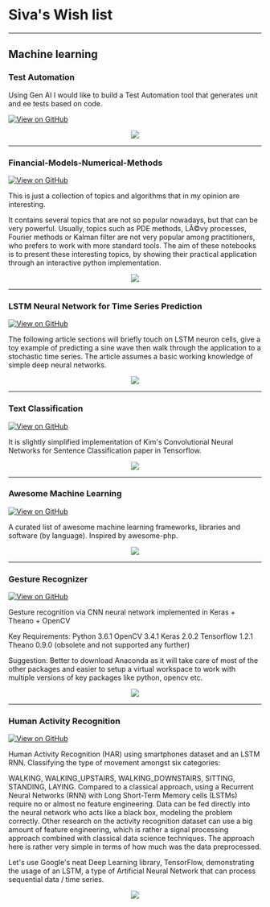 # Siva's Wish list
---
## Machine learning

### Test Automation

Using Gen AI I would like to build a Test Automation tool that generates unit and ee tests based on code.

[![View on GitHub](https://img.shields.io/badge/GitHub-View_on_GitHub-blue?logo=GitHub)](https://github.com/)

<center><img src="images/fraud_detection.jpg"/></center>

---
### Financial-Models-Numerical-Methods

[![View on GitHub](https://img.shields.io/badge/GitHub-View_on_GitHub-blue?logo=GitHub)](https://github.com/)

This is just a collection of topics and algorithms that in my opinion are interesting.

It contains several topics that are not so popular nowadays, but that can be very powerful. Usually, topics such as PDE methods, LÃ©vy processes, Fourier methods or Kalman filter are not very popular among practitioners, who prefers to work with more standard tools.
The aim of these notebooks is to present these interesting topics, by showing their practical application through an interactive python implementation.

<center><img src="images/financial_modeling.jpg"/></center>

---
### LSTM Neural Network for Time Series Prediction

[![View on GitHub](https://img.shields.io/badge/GitHub-View_on_GitHub-blue?logo=GitHub)](https://github.com/sajankedia/LSTM-Neural-Network-for-Time-Series-Prediction)

The following article sections will briefly touch on LSTM neuron cells, give a toy example of predicting a sine wave then walk through the application to a stochastic time series. The article assumes a basic working knowledge of simple deep neural networks.

<center><img src="https://camo.githubusercontent.com/a085b4fe60690252b8aa2de917c53fc3f63aec21aafea21c8f1ecb543d2c44cb/68747470733a2f2f7777772e616c74756d696e74656c6c6967656e63652e636f6d2f6173736574732f74696d652d7365726965732d70726564696374696f6e2d7573696e672d6c73746d2d646565702d6e657572616c2d6e6574776f726b732f73696e776176655f66756c6c5f7365712e706e67"/></center>

---
### Text Classification

[![View on GitHub](https://img.shields.io/badge/GitHub-View_on_GitHub-blue?logo=GitHub)](https://github.com/sajankedia/cnn-text-classification-tf#readme)

It is slightly simplified implementation of Kim's Convolutional Neural Networks for Sentence Classification paper in Tensorflow.

<center><img src="images/text_classification.png"/></center>

---
### Awesome Machine Learning

[![View on GitHub](https://img.shields.io/badge/GitHub-View_on_GitHub-blue?logo=GitHub)](https://github.com/sajankedia/awesome-machine-learning)

A curated list of awesome machine learning frameworks, libraries and software (by language). Inspired by awesome-php.

<center><img src="images/machine_learning.jpg"/></center>

---
### Gesture Recognizer

[![View on GitHub](https://img.shields.io/badge/GitHub-View_on_GitHub-blue?logo=GitHub)](https://github.com/sajankedia/CNNGestureRecognizer)

Gesture recognition via CNN neural network implemented in Keras + Theano + OpenCV

Key Requirements: Python 3.6.1 OpenCV 3.4.1 Keras 2.0.2 Tensorflow 1.2.1 Theano 0.9.0 (obsolete and not supported any further)

Suggestion: Better to download Anaconda as it will take care of most of the other packages and easier to setup a virtual workspace to work with multiple versions of key packages like python, opencv etc.

<center><img src="images/gesture_recognition.jpg"/></center>

---
### Human Activity Recognition

[![View on GitHub](https://img.shields.io/badge/GitHub-View_on_GitHub-blue?logo=GitHub)](https://github.com/sajankedia/LSTM-Human-Activity-Recognition)

Human Activity Recognition (HAR) using smartphones dataset and an LSTM RNN. Classifying the type of movement amongst six categories:

WALKING,
WALKING_UPSTAIRS,
WALKING_DOWNSTAIRS,
SITTING,
STANDING,
LAYING.
Compared to a classical approach, using a Recurrent Neural Networks (RNN) with Long Short-Term Memory cells (LSTMs) require no or almost no feature engineering. Data can be fed directly into the neural network who acts like a black box, modeling the problem correctly. Other research on the activity recognition dataset can use a big amount of feature engineering, which is rather a signal processing approach combined with classical data science techniques. The approach here is rather very simple in terms of how much was the data preprocessed.

Let's use Google's neat Deep Learning library, TensorFlow, demonstrating the usage of an LSTM, a type of Artificial Neural Network that can process sequential data / time series.

<center><img src="images/human_activity.jpg"/></center>


